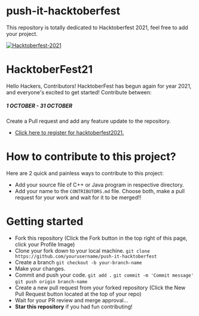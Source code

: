# push-it-hacktoberfest
This repository is totally dedicated to Hacktoberfest 2021, feel free to add your project.

[![Hacktoberfest-2021](https://user-images.githubusercontent.com/69968468/137584091-859dc875-4228-4a52-9afd-c9bc2f6206b7.png)](https://hacktoberfest.digitalocean.com/)

# HacktoberFest21
Hello Hackers, Contributors! HacktoberFest has begun again for year 2021, and everyone's excited to get started! Contribute between:

##### 1 OCTOBER - 31 OCTOBER
Create a Pull request and add any feature update to the repository.

- [Click here to register for hacktoberfest2021.](https://hacktoberfest.digitalocean.com/)
# How to contribute to this project?
Here are 2 quick and painless ways to contribute to this project:

- Add your source file of C++ or Java program in respective directory.
- Add your name to the `CONTRIBUTORS.md` file.
Choose both, make a pull request for your work and wait for it to be merged!!

# Getting started
- Fork this repository (Click the Fork button in the top right of this page, click your Profile Image)
- Clone your fork down to your local machine.
`git clone https://github.com/yourusername/push-it-hacktoberfest`
- Create a branch
`git checkout -b your-branch-name`
- Make your changes.
- Commit and push your code.
`git add .`
`git commit -m 'Commit message'`
`git push origin branch-name`
- Create a new pull request from your forked repository (Click the New Pull Request button located at the top of your repo)
- Wait for your PR review and merge approval...
- **Star this repository** if you had fun contributing!
